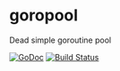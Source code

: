 # goropool
Dead simple goroutine pool

[![GoDoc](https://godoc.org/github.com/CAFxX/goropool?status.svg)](https://godoc.org/github.com/CAFxX/goropool)
[![Build Status](https://travis-ci.org/CAFxX/goropool.svg)](https://travis-ci.org/CAFxX/goropool)
